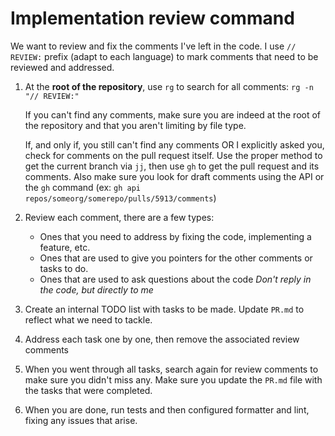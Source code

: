 
# Implementation review command

We want to review and fix the comments I've left in the code. I use `// REVIEW:` prefix (adapt to
each language) to mark comments that need to be reviewed and addressed.

1. At the **root of the repository**, use `rg` to search for all comments: `rg -n "// REVIEW:"`

   If you can't find any comments, make sure you are indeed at the root of the repository and that
   you aren't limiting by file type.

   If, and only if, you still can't find any comments OR I explicitly asked you, check for comments
   on the pull request itself. Use the proper method to get the current branch via `jj`, then use
   `gh` to get the pull request and its comments. Also make sure you look for draft comments using
   the API or the `gh` command (ex: `gh api repos/someorg/somerepo/pulls/5913/comments`)

2. Review each comment, there are a few types:
    - Ones that you need to address by fixing the code, implementing a feature, etc.
    - Ones that are used to give you pointers for the other comments or tasks to do.
    - Ones that are used to ask questions about the code
    *Don't reply in the code, but directly to me*

3. Create an internal TODO list with tasks to be made. Update `PR.md` to reflect what we need to
   tackle.

4. Address each task one by one, then remove the associated review comments

5. When you went through all tasks, search again for review comments to make sure you didn't miss
   any. Make sure you update the `PR.md` file with the tasks that were completed.

6. When you are done, run tests and then configured formatter and lint, fixing any issues that
   arise.
